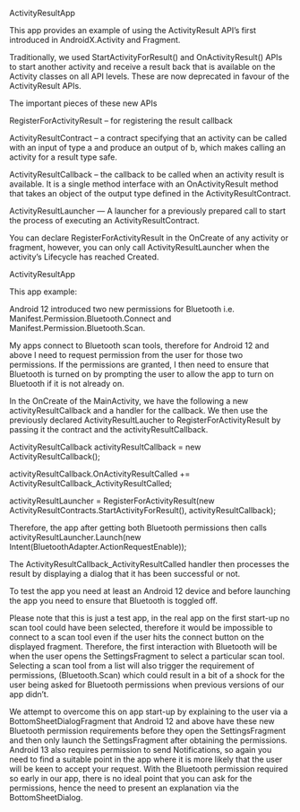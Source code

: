 ActivityResultApp

This app provides an example of using the ActivityResult API’s first introduced in AndroidX.Activity and Fragment.

Traditionally, we used StartActivityForResult() and OnActivityResult() APIs to start another activity and receive a result back that is available on the Activity classes on all API levels. These are now deprecated in favour of the ActivityResult APIs.

The important pieces of these new APIs

RegisterForActivityResult – for registering the result callback

ActivityResultContract – a contract specifying that an activity can be called with an input of type a and produce an output of b, which makes calling an activity for a result type safe. 

ActivityResultCallback – the callback to be called when an activity result is available. It is a single method interface with an OnActivityResult method that takes an object of the output type defined in the ActivityResultContract.

ActivityResultLauncher — A launcher for a previously prepared call to start the process of executing an ActivityResultContract.

You can declare RegisterForActivityResult in the OnCreate of any activity or fragment, however, you can only call ActivityResultLauncher when the activity’s Lifecycle has reached Created.

ActivityResultApp

This app example:

Android 12 introduced two new permissions for Bluetooth i.e. Manifest.Permission.Bluetooth.Connect and Manifest.Permission.Bluetooth.Scan. 

My apps connect to Bluetooth scan tools, therefore for Android 12 and above I need to request permission from the user for those two permissions. If the permissions are granted, I then need to ensure that Bluetooth is turned on by prompting the user to allow the app to turn on Bluetooth if it is not already on. 

In the OnCreate of the MainActivity, we have the following a new activityResultCallback and a handler for the callback. We then use the previously declared ActivityResultLaucher to RegisterForActivityResult by passing it the contract and the activityResultCallback.

ActivityResultCallback activityResultCallback = new ActivityResultCallback();

activityResultCallback.OnActivityResultCalled += ActivityResultCallback_ActivityResultCalled;

activityResultLauncher = RegisterForActivityResult(new ActivityResultContracts.StartActivityForResult(), activityResultCallback);

Therefore, the app after getting both Bluetooth permissions then calls
activityResultLauncher.Launch(new Intent(BluetoothAdapter.ActionRequestEnable));

The ActivityResultCallback_ActivityResultCalled handler then processes the result by displaying a dialog that it has been successful or not.

To test the app you need at least an Android 12 device and before launching the app you need to ensure that Bluetooth is toggled off.

Please note that this is just a test app, in the real app on the first start-up no scan tool could have been selected, therefore it would be impossible to connect to a scan tool even if the user hits the connect button on the displayed fragment. Therefore, the first interaction with Bluetooth will be when the user opens the SettingsFragment to select a particular scan tool. Selecting a scan tool from a list will also trigger the requirement of permissions, (Bluetooth.Scan) which could result in a bit of a shock for the user being asked for Bluetooth permissions when previous versions of our app didn’t. 

We attempt to overcome this on app start-up by explaining to the user via a BottomSheetDialogFragment that Android 12 and above have these new Bluetooth permission requirements before they open the SettingsFragment and then only launch the SettingsFragment after obtaining the permissions. Android 13 also requires permission to send Notifications, so again you need to find a suitable point in the app where it is more likely that the user will be keen to accept your request. With the Bluetooth permission required so early in our app, there is no ideal point that you can ask for the permissions, hence the need to present an explanation via the BottomSheetDialog.
